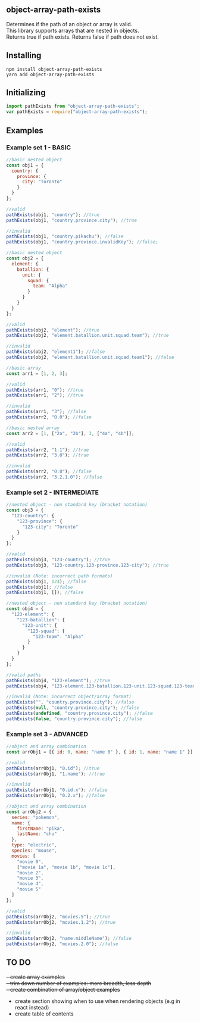 ## object-array-path-exists

Determines if the path of an object or array is valid.  
This library supports arrays that are nested in objects.  
Returns true if path exists. Returns false if path does not exist.

## Installing

```
npm install object-array-path-exists
yarn add object-array-path-exists
```

## Initializing

```js
import pathExists from "object-array-path-exists";
var pathExists = require("object-array-path-exists");
```

## Examples

### Example set 1 - BASIC

```js
//basic nested object
const obj1 = {
  country: {
    province: {
      city: "Toronto"
    }
  }
};

//valid
pathExists(obj1, "country"); //true
pathExists(obj1, "country.province.city"); //true

//invalid
pathExists(obj1, "country.pikachu"); //false
pathExists(obj1, "country.province.invalidKey"); //false;
```

```js
//basic nested object
const obj2 = {
  element: {
    batallion: {
      unit: {
        squad: {
          team: "Alpha"
        }
      }
    }
  }
};

//valid
pathExists(obj2, "element"); //true
pathExists(obj2, "element.batallion.unit.squad.team"); //true

//invalid
pathExists(obj2, "element1"); //false
pathExists(obj2, "element.batallion.unit.squad.team1"); //false
```

```js
//basic array
const arr1 = [1, 2, 3];

//valid
pathExists(arr1, "0"); //true
pathExists(arr1, "2"); //true

//invalid
pathExists(arr1, "3"); //false
pathExists(arr2, "0.0"); //false
```

```js
//basic nested array
const arr2 = [1, ["2a", "2b"], 3, ["4a", "4b"]];

//valid
pathExists(arr2, "1.1"); //true
pathExists(arr2, "3.0"); //true

//invalid
pathExists(arr2, "0.0"); //false
pathExists(arr2, "3.2.1.0"); //false
```

### Example set 2 - INTERMEDIATE

```js
//nested object - non standard key (bracket notation)
const obj3 = {
  "123-country": {
    "123-province": {
      "123-city": "Toronto"
    }
  }
};

//valid
pathExists(obj3, "123-country"); //true
pathExists(obj3, "123-country.123-province.123-city"); //true

//invalid (Note: incorrect path formats)
pathExists(obj1, 123); //false
pathExists(obj1); //false
pathExists(obj1, []); //false
```

```js
//nested object - non standard key (bracket notation)
const obj4 = {
  "123-element": {
    "123-batallion": {
      "123-unit": {
        "123-squad": {
          "123-team": "Alpha"
        }
      }
    }
  }
};

//valid paths
pathExists(obj4, "123-element"); //true
pathExists(obj4, "123-element.123-batallion.123-unit.123-squad.123-team"); //true

//invalid (Note: incorrect object/array format)
pathExists("", "country.province.city"); //false
pathExists(null, "country.province.city"); //false
pathExists(undefined, "country.province.city"); //false
pathExists(false, "country.province.city"); //false
```

### Example set 3 - ADVANCED

```js
//object and array combination
const arrObj1 = [{ id: 0, name: "name 0" }, { id: 1, name: "name 1" }];

//valid
pathExists(arrObj1, "0.id"); //true
pathExists(arrObj1, "1.name"); //true

//invalid
pathExists(arrObj1, "0.id.x"); //false
pathExists(arrObj1, "0.2.x"); //false
```

```js
//object and array combination
const arrObj2 = {
  series: "pokemon",
  name: {
    firstName: "pika",
    lastName: "chu"
  },
  type: "electric",
  species: "mouse",
  movies: [
    "movie 0",
    ["movie 1a", "movie 1b", "movie 1c"],
    "movie 2",
    "movie 3",
    "movie 4",
    "movie 5"
  ]
};

//valid
pathExists(arrObj2, "movies.5"); //true
pathExists(arrObj2, "movies.1.2"); //true

//invalid
pathExists(arrObj2, "name.middleName"); //false
pathExists(arrObj2, "movies.2.0"); //false
```

## TO DO

~~- create array examples~~  
~~- trim down number of examples: more breadth, less depth~~  
~~- create combination of array/object examples~~

- create section showing when to use when rendering objects (e.g in react instead)
- create table of contents
